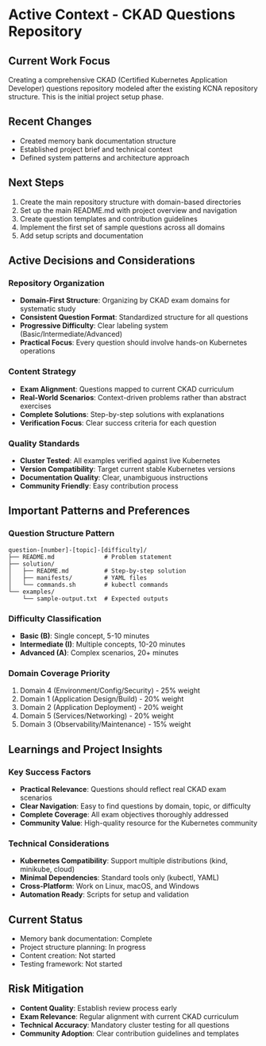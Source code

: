 # Active Context - CKAD Questions Repository

## Current Work Focus
Creating a comprehensive CKAD (Certified Kubernetes Application Developer) questions repository modeled after the existing KCNA repository structure. This is the initial project setup phase.

## Recent Changes
- Created memory bank documentation structure
- Established project brief and technical context
- Defined system patterns and architecture approach

## Next Steps
1. Create the main repository structure with domain-based directories
2. Set up the main README.md with project overview and navigation
3. Create question templates and contribution guidelines
4. Implement the first set of sample questions across all domains
5. Add setup scripts and documentation

## Active Decisions and Considerations

### Repository Organization
- **Domain-First Structure**: Organizing by CKAD exam domains for systematic study
- **Consistent Question Format**: Standardized structure for all questions
- **Progressive Difficulty**: Clear labeling system (Basic/Intermediate/Advanced)
- **Practical Focus**: Every question should involve hands-on Kubernetes operations

### Content Strategy
- **Exam Alignment**: Questions mapped to current CKAD curriculum
- **Real-World Scenarios**: Context-driven problems rather than abstract exercises
- **Complete Solutions**: Step-by-step solutions with explanations
- **Verification Focus**: Clear success criteria for each question

### Quality Standards
- **Cluster Tested**: All examples verified against live Kubernetes
- **Version Compatibility**: Target current stable Kubernetes versions
- **Documentation Quality**: Clear, unambiguous instructions
- **Community Friendly**: Easy contribution process

## Important Patterns and Preferences

### Question Structure Pattern
```
question-[number]-[topic]-[difficulty]/
├── README.md              # Problem statement
├── solution/
│   ├── README.md          # Step-by-step solution
│   ├── manifests/         # YAML files
│   └── commands.sh        # kubectl commands
└── examples/
    └── sample-output.txt  # Expected outputs
```

### Difficulty Classification
- **Basic (B)**: Single concept, 5-10 minutes
- **Intermediate (I)**: Multiple concepts, 10-20 minutes  
- **Advanced (A)**: Complex scenarios, 20+ minutes

### Domain Coverage Priority
1. Domain 4 (Environment/Config/Security) - 25% weight
2. Domain 1 (Application Design/Build) - 20% weight
3. Domain 2 (Application Deployment) - 20% weight
4. Domain 5 (Services/Networking) - 20% weight
5. Domain 3 (Observability/Maintenance) - 15% weight

## Learnings and Project Insights

### Key Success Factors
- **Practical Relevance**: Questions should reflect real CKAD exam scenarios
- **Clear Navigation**: Easy to find questions by domain, topic, or difficulty
- **Complete Coverage**: All exam objectives thoroughly addressed
- **Community Value**: High-quality resource for the Kubernetes community

### Technical Considerations
- **Kubernetes Compatibility**: Support multiple distributions (kind, minikube, cloud)
- **Minimal Dependencies**: Standard tools only (kubectl, YAML)
- **Cross-Platform**: Work on Linux, macOS, and Windows
- **Automation Ready**: Scripts for setup and validation

## Current Status
- Memory bank documentation: Complete
- Project structure planning: In progress
- Content creation: Not started
- Testing framework: Not started

## Risk Mitigation
- **Content Quality**: Establish review process early
- **Exam Relevance**: Regular alignment with current CKAD curriculum
- **Technical Accuracy**: Mandatory cluster testing for all questions
- **Community Adoption**: Clear contribution guidelines and templates